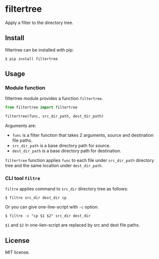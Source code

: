 # filtertree

Apply a filter to the directory tree.

## Install

filtertree can be installed with pip:

    $ pip install filtertree

## Usage

### Module function

filtertree module provides a function `filtertree`.

```python
from filtertree import filtertree

filtertree(func, src_dir_path, dest_dir_path)
```

Arguments are:

- `func` is a filter function that takes 2 arguments, source and destination file paths.
- `src_dir_path` is a base directory path for source.
- `dest_dir_path` is a base directory path for destination.

`filtertree` function applies `func` to each file under `src_dir_path` directory tree and the same location under `dest_dir_path`.

### CLI tool `filtre`

`filtre` applies command to `src_dir` directory tree as follows:

    $ filtre src_dir dest_dir cp

Or you can give one-line-script with `-c` option.

    $ filtre -c "cp $1 $2" src_dir dest_dir

`$1` and `$2` in one-lien-script are replaced by src and dest file paths.

## License

MIT license.
